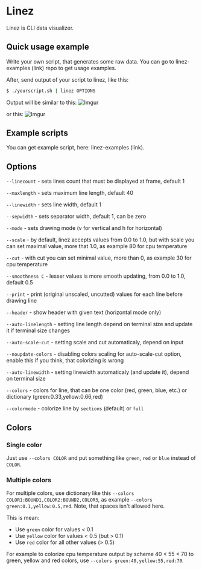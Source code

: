 # Linez

Linez is CLI data visualizer.

## Quick usage example

Write your own script, that generates some raw data. You can go to linez-examples (link) repo to get usage examples.

After, send output of your script to linez, like this:
```bash
$ ./yourscript.sh | linez OPTIONS
```

Output will be similar to this:
![Imgur](http://i.imgur.com/fFz5iXD.png)

or this:
![Imgur](http://i.imgur.com/Mb2e6Wx.png)

## Example scripts

You can get example script, here: linez-examples (link).

## Options

`--linecount` - sets lines count that must be displayed at frame, default 1

`--maxlength` - sets maximum line length, default 40

`--linewidth` - sets line width, default 1

`--sepwidth` - sets separator width, default 1, can be zero

`--mode` - sets drawing mode (v for vertical and h for horizontal)

`--scale` - by default, linez accepts values from 0.0 to 1.0, but with scale you can set maximal value, more that 1.0, as example 80 for cpu temperature

`--cut` - with cut you can set minimal value, more than 0, as example 30 for cpu temperature

`--smoothness C` - lesser values is more smooth updating, from 0.0 to 1.0, default 0.5

`--print` - print (original unscaled, uncutted) values for each line before drawing line

`--header` - show header with given text (horizontal mode only)

`--auto-linelength` - setting line length depend on terminal size and update it if terminal size changes

`--auto-scale-cut` - setting scale and cut automaticaly, depend on input

`--noupdate-colors` - disabling colors scaling for auto-scale-cut option, enable this if you think, that colorizing is wrong

`--auto-linewidth` - setting linewidth automaticaly (and update it), depend on terminal size

`--colors` - colors for line, that can be one color (red, green, blue, etc.) or dictionary (green:0.33,yellow:0.66,red)

`--colormode` - colorize line by `sections` (default) or `full`

## Colors

### Single color

Just use `--colors COLOR` and put something like `green`, `red` or `blue` instead of `COLOR`.

### Multiple colors

For multiple colors, use dictionary like this `--colors COLOR1:BOUND1,COLOR2:BOUND2,COLOR3`, as example `--colors green:0.1,yellow:0.5,red`. Note, that spaces isn't allowed here.

This is mean:
* Use `green` color for values < 0.1
* Use `yellow` color for values < 0.5 (but > 0.1)
* Use `red` color for all other values (> 0.5)

For example to colorize cpu temperature output by scheme 40 < 55 < 70 to green, yellow and red colors, use `--colors green:40,yellow:55,red:70`.
